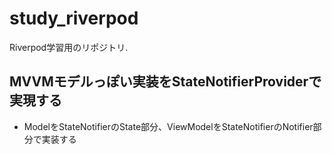 # study_riverpod

Riverpod学習用のリポジトリ.

## MVVMモデルっぽい実装をStateNotifierProviderで実現する

* ModelをStateNotifierのState部分、ViewModelをStateNotifierのNotifier部分で実装する
